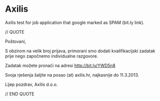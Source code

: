 Axilis
======

Axilis test for job application that google marked as SPAM (bit.ly link).

// QUOTE

Poštovani,

S obzirom na velik broj prijava, primorani smo dodati kvalifikacijski zadatak prije nego započnemo individualne razgovore.

Zadatak možete pronaći na adresi http://bit.ly/YWD5n8

Svoja rješenja šaljite na posao (at) axilis.hr, najkasnije do 11.3.2013.

Lijep pozdrav,
Axilis d.o.o.

// END QUOTE
